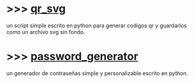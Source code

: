 # >>> [qr_svg](https://github.com/nsecdopamine/qrsvggenerator)

un script simple escrito en python para generar codigos qr y guardarlos como un archivo svg sin fondo.

# >>> [password_generator](https://github.com/nsecdopamine/passwordgenerator)

un generador de contraseñas simple y personalizable escrito en python.